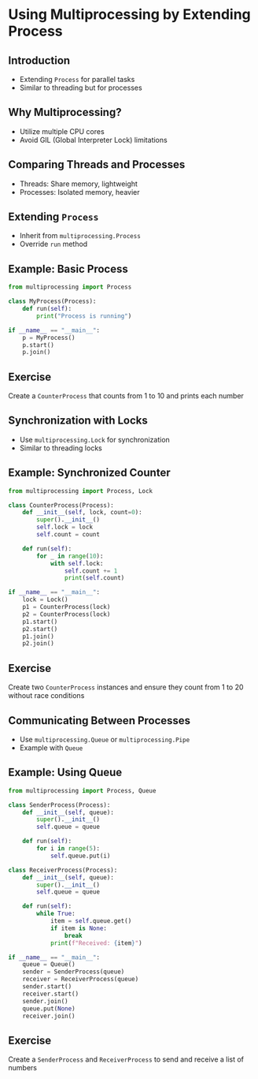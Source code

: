 # Using Multiprocessing by Extending Process

## Introduction

- Extending `Process` for parallel tasks
- Similar to threading but for processes

## Why Multiprocessing?

- Utilize multiple CPU cores
- Avoid GIL (Global Interpreter Lock) limitations

## Comparing Threads and Processes

- Threads: Share memory, lightweight
- Processes: Isolated memory, heavier

## Extending `Process`

- Inherit from `multiprocessing.Process`
- Override `run` method

## Example: Basic Process

```python
from multiprocessing import Process

class MyProcess(Process):
    def run(self):
        print("Process is running")

if __name__ == "__main__":
    p = MyProcess()
    p.start()
    p.join()
```

## Exercise

Create a `CounterProcess` that counts from 1 to 10 and prints each number

## Synchronization with Locks

- Use `multiprocessing.Lock` for synchronization
- Similar to threading locks

## Example: Synchronized Counter

```python
from multiprocessing import Process, Lock

class CounterProcess(Process):
    def __init__(self, lock, count=0):
        super().__init__()
        self.lock = lock
        self.count = count

    def run(self):
        for _ in range(10):
            with self.lock:
                self.count += 1
                print(self.count)

if __name__ == "__main__":
    lock = Lock()
    p1 = CounterProcess(lock)
    p2 = CounterProcess(lock)
    p1.start()
    p2.start()
    p1.join()
    p2.join()
```

## Exercise

Create two `CounterProcess` instances and ensure they count from 1 to 20 without race conditions

## Communicating Between Processes

- Use `multiprocessing.Queue` or `multiprocessing.Pipe`
- Example with `Queue`

## Example: Using Queue

```python
from multiprocessing import Process, Queue

class SenderProcess(Process):
    def __init__(self, queue):
        super().__init__()
        self.queue = queue

    def run(self):
        for i in range(5):
            self.queue.put(i)

class ReceiverProcess(Process):
    def __init__(self, queue):
        super().__init__()
        self.queue = queue

    def run(self):
        while True:
            item = self.queue.get()
            if item is None:
                break
            print(f"Received: {item}")

if __name__ == "__main__":
    queue = Queue()
    sender = SenderProcess(queue)
    receiver = ReceiverProcess(queue)
    sender.start()
    receiver.start()
    sender.join()
    queue.put(None)
    receiver.join()
```

## Exercise

Create a `SenderProcess` and `ReceiverProcess` to send and receive a list of numbers
